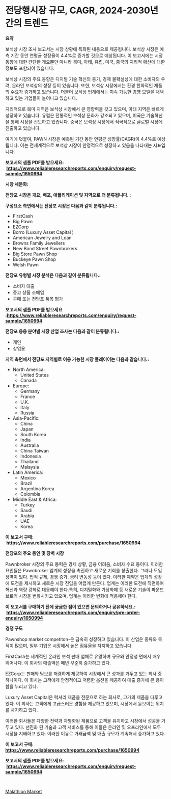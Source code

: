 <p><h1>전당행시장 규모, CAGR, 2024-2030년간의 트렌드</h1></p><p><strong>요약</strong></p>
<p><p>보석상 시장 조사 보고서는 시장 상황에 특화된 내용으로 제공됩니다. 보석상 시장은 예측 기간 동안 연평균 성장율이 4.4%로 증가할 것으로 예상됩니다. 이 보고서에는 시장 동향에 대한 간단한 개요뿐만 아니라 북미, 아태, 유럽, 미국, 중국의 지리적 확산에 대한 정보도 포함되어 있습니다.</p><p>보석상 시장의 주요 동향은 디지털 기술 혁신의 증가, 경제 불확실성에 대한 소비자의 우려, 온라인 보석상의 성장 등이 있습니다. 또한, 보석상 시장에서는 환경 친화적인 제품의 수요가 증가하고 있습니다. 더불어 보석상 업계에서는 지속 가능한 경영 모델을 채택하고 있는 기업들이 늘어나고 있습니다.</p><p>지리적으로 북미 지역은 보석상 시장에서 큰 영향력을 갖고 있으며, 아태 지역은 빠르게 성장하고 있습니다. 유럽은 전통적인 보석상 문화가 강조되고 있으며, 미국은 기술혁신을 통해 시장을 선도하고 있습니다. 중국은 보석상 시장에서 적극적으로 글로벌 시장에 진출하고 있습니다.</p><p>여기에 덧붙여, PAWN 시장은 예측된 기간 동안 연평균 성장률(CAGR)이 4.4%로 예상됩니다. 이는 전세계적으로 보석상 시장이 안정적으로 성장하고 있음을 나타내는 지표입니다.</p></p>
<p><strong>보고서의 샘플 PDF를 받으세요: &nbsp;<a href="https://www.reliableresearchreports.com/enquiry/request-sample/1650994">https://www.reliableresearchreports.com/enquiry/request-sample/1650994</a></strong></p>
<p><strong>시장 세분화:</strong></p>
<p><strong> 전당포 시장은 개요, 배포, 애플리케이션 및 지역으로 더 분류됩니다. :</strong></p>
<p><strong>구성요소 측면에서는 전당포 시장은 다음과 같이 분류됩니다.:</strong></p>
<p><ul><li>FirstCash</li><li>Big Pawn</li><li>EZCorp</li><li>Borro (Luxury Asset Capital )</li><li>American Jewelry and Loan</li><li>Browns Family Jewellers</li><li>New Bond Street Pawnbrokers</li><li>Big Store Pawn Shop</li><li>Buckeye Pawn Shop</li><li>Welsh Pawn</li></ul></p>
<p><strong> 전당포 유형별 시장 분석은 다음과 같이 분류됩니다.:</strong></p>
<p><ul><li>소비자 대출</li><li>중고 상품 소매업</li><li>구매 또는 전당포 품목 평가</li></ul></p>
<p><strong>보고서의 샘플 PDF를 받으세요 :<a href="https://www.reliableresearchreports.com/enquiry/request-sample/1650994">https://www.reliableresearchreports.com/enquiry/request-sample/1650994</a></strong></p>
<p><strong> 전당포 응용 분야별 시장 산업 조사는 다음과 같이 분류됩니다.:</strong></p>
<p><ul><li>개인</li><li>상업용</li></ul></p>
<p><strong>지역 측면에서 전당포 지역별로 이용 가능한 시장 플레이어는 다음과 같습니다.:</strong></p>
<p><ul>
    <li>
        North America:
        <ul>
            <li>United States</li>
            <li>Canada</li>
        </ul>
    </li>
    <li>
        Europe:
        <ul>
            <li>Germany</li>
            <li>France</li>
            <li>U.K.</li>
            <li>Italy</li>
            <li>Russia</li>
        </ul>
    </li>
    <li>
        Asia-Pacific:
        <ul>
            <li>China</li>
            <li>Japan</li>
            <li>South Korea</li>
            <li>India</li>
            <li>Australia</li>
            <li>China Taiwan</li>
            <li>Indonesia</li>
            <li>Thailand</li>
            <li>Malaysia</li>
        </ul>
    </li>
    <li>
        Latin America:
        <ul>
            <li>Mexico</li>
            <li>Brazil</li>
            <li>Argentina Korea</li>
            <li>Colombia</li>
        </ul>
    </li>
    <li>
        Middle East & Africa:
        <ul>
            <li>Turkey</li>
            <li>Saudi</li>
            <li>Arabia</li>
            <li>UAE</li>
            <li>Korea</li>
        </ul>
    </li>
    </ul></p>
<p><strong>이 보고서 구매: &nbsp;<a href="https://www.reliableresearchreports.com/purchase/1650994">https://www.reliableresearchreports.com/purchase/1650994</a></strong></p>
<p><strong>전당포의 주요 동인 및 장벽 시장</strong></p>
<p><p>Pawnbroker 시장의 주요 동력은 경제 상황, 금융 어려움, 소비자 수요 등이다. 이러한 요인들은 Pawnbroker 업계의 성장을 촉진하고 새로운 기회를 창출한다. 그러나 도입 장벽이 있다. 법적 규제, 경쟁 증가, 금리 변동성 등이 있다. 이러한 제약은 업계의 성장에 도전을 제시하고 새로운 시장 진입을 어렵게 만든다. 업계는 이러한 도전에 직면하여 혁신과 역량 강화로 대응해야 한다.특히, 디지털화와 가상화폐 등 새로운 기술이 파운드브로커 시장을 변화시키고 있으며, 업계는 이러한 변화에 적응해야 한다.</p></p>
<p><strong>이 보고서를 구매하기 전에 궁금한 점이 있으면 문의하거나 공유하세요.: &nbsp;<a href="https://www.reliableresearchreports.com/enquiry/pre-order-enquiry/1650994">https://www.reliableresearchreports.com/enquiry/pre-order-enquiry/1650994</a></strong></p>
<p><strong>경쟁 구도</strong></p>
<p><p>Pawnshop market competiton-은 급속히 성장하고 있습니다. 이 산업은 종류와 목적이 많으며, 일부 기업은 시장에서 높은 점유율을 차지하고 있습니다. </p><p>FirstCash는 세계적인 온라인 보석 판매 업체로 유명하며 규모와 안정성 면에서 매우 뛰어나다. 이 회사의 매출액은 매년 꾸준히 증가하고 있다. </p><p>EZCorp는 판매와 담보를 저렴하게 제공하여 시장에서 큰 성과를 거두고 있는 회사 중 하나이다. 이 회사는 고객에게 안정적이고 저렴한 옵션을 제공하여 매출 증가에 큰 용이함을 누리고 있다. </p><p>Luxury Asset Capital은 럭셔리 제품을 전문으로 하는 회사로, 고가의 제품을 다루고 있다. 이 회사는 고객에게 고급스러운 경험을 제공하고 있으며, 시장에서 돋보이는 위치를 차지하고 있다. </p><p>이러한 회사들은 다양한 전략과 차별화된 제품으로 고객을 유치하고 시장에서 성공을 거두고 있다. 선진화 된 기술과 고객 서비스를 통해 이들은 온라인 및 오프라인에서 모두 시장을 지배하고 있다. 이러한 이유로 거래금액 및 매출 규모가 계속해서 증가하고 있다.</p></p>
<p><strong>이 보고서 구매: &nbsp; <a href="https://www.reliableresearchreports.com/purchase/1650994">https://www.reliableresearchreports.com/purchase/1650994</a></strong></p>
<p><strong>보고서의 샘플 PDF를 받으세요: &nbsp;<a href="https://www.reliableresearchreports.com/enquiry/request-sample/1650994">https://www.reliableresearchreports.com/enquiry/request-sample/1650994</a></strong><strong></strong></p>
<p>&nbsp;</p>
<p><p><a href="https://cautious-neon-760.notion.site/Malathion-Market-Size-Growth-Outlook-from-2024-to-2031-projecting-at-Market-s-Trends-Analysis-by-A-ef30047cfd134181a2af58e4b56dbd7d">Malathion Market</a></p></p>